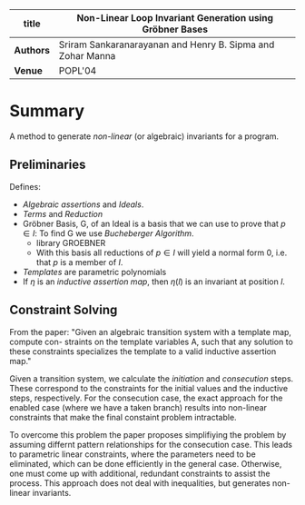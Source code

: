 | **title**   | Non-Linear Loop Invariant Generation using Gröbner Bases     | 
|-------------|--------------------------------------------------------------| 
| **Authors** | Sriram Sankaranarayanan and Henry B. Sipma and Zohar Manna   | 
| **Venue**   | POPL'04                                                      |


# Summary
A method to generate *non-linear* (or algebraic) invariants for a program.

## Preliminaries
Defines:

* *Algebraic assertions* and *Ideals*.
* *Terms* and *Reduction*
* Gröbner Basis, G, of an Ideal is a basis that we can use to prove
  that $p \in I$: To find G we use *Bucheberger Algorithm*.
  - library GROEBNER
  - With this basis all reductions of $p\in I$ will yield a normal form 0, i.e.
	that $p$ is a member of $I$.
* *Templates* are parametric polynomials
* If $\eta$ is an *inductive assertion map*, then $\eta(l)$ is an invariant at
  position $l$.


## Constraint Solving

From the paper: "Given an algebraic transition system with a template map, compute con-
straints on the template variables A, such that any solution to these
constraints specializes the template to a valid inductive assertion
map."


Given a transition system, we calculate the *initiation* and
*consecution* steps.  These correspond to the constraints for the
initial values and the inductive steps, respectively.
For the consecution case, the exact approach for the enabled case
(where we have a taken branch) results into non-linear constraints 
that make the final constaint problem intractable.

To overcome this problem the paper proposes simplifiying the
problem by assuming differnt pattern relationships for the
consecution case. 
This leads to parametric linear constraints, where the parameters need to
be eliminated, which can be done efficiently in the general case.
Otherwise, one must come up with additional, redundant constraints
to assist the process.
This approach does not deal with inequalities, but generates non-linear
invariants.
